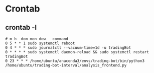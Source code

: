 # Crontab

## crontab -l

    # m h  dom mon dow   command
    0 5 * * 1 sudo systemctl reboot
    0 4 * * * sudo journalctl --vacuum-time=1d -u tradingBot 
    0 * * * * sudo systemctl daemon-reload && sudo systemctl restart tradingBot
    0 23 * * * /home/ubuntu/anaconda3/envs/trading-bot/bin/python3 /home/ubuntu/trading-bot-interval/analysis_frontend.py
